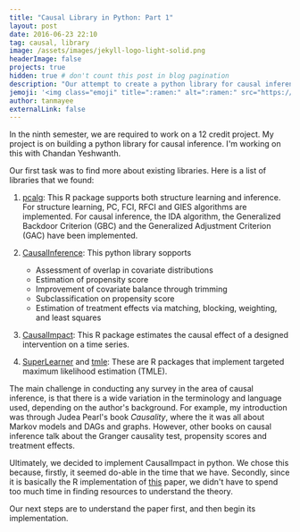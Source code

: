 ```yaml
---
title: "Causal Library in Python: Part 1"
layout: post
date: 2016-06-23 22:10
tag: causal, library
image: /assets/images/jekyll-logo-light-solid.png
headerImage: false
projects: true
hidden: true # don't count this post in blog pagination
description: "Our attempt to create a python library for causal inference."
jemoji: '<img class="emoji" title=":ramen:" alt=":ramen:" src="https://assets.github.com/images/icons/emoji/unicode/1f378.png" height="20" width="20" align="absmiddle">'
author: tanmayee
externalLink: false
---
```


In the ninth semester, we are required to work on a 12 credit project. My project is on building a python library for causal inference. I'm working on this with Chandan Yeshwanth.

Our first task was to find more about existing libraries. Here is a list of libraries that we found:


1. [pcalg](https://cran.r-project.org/web/packages/pcalg/index.html): This R package supports both structure learning and inference. For structure learning, PC, FCI, RFCI and GIES algorithms are implemented. For causal inference, the IDA algorithm, the Generalized Backdoor Criterion (GBC) and the Generalized Adjustment Criterion (GAC) have been implemented. 

2. [CausalInference](http://causalinferenceinpython.org/): This python library sopports
    * Assessment of overlap in covariate distributions
    * Estimation of propensity score
    * Improvement of covariate balance through trimming
    * Subclassification on propensity score
    * Estimation of treatment effects via matching, blocking, weighting, and least squares

3. [CausalImpact](http://google.github.io/CausalImpact/CausalImpact.html): This R package estimates the causal effect of a designed intervention on a time series.

4. [SuperLearner](https://cran.r-project.org/web/packages/SuperLearner/index.html) and [tmle](https://cran.r-project.org/web/packages/tmle/index.html): These are R packages that implement targeted maximum likelihood estimation (TMLE). 

The main challenge in conducting any survey in the area of causal inference, is that there is a wide variation in the terminology and language used, depending on the author's background. For example, my introduction was through Judea Pearl's book *Causality*, where the it was all about Markov models and DAGs and graphs. However, other books on causal inference talk about the Granger causality test, propensity scores and treatment effects. 

Ultimately, we decided to implement CausalImpact in python. We chose this because, firstly, it seemed do-able in the time that we have. Secondly, since it is basically the R implementation of [this](http://research.google.com/pubs/pub41854.html) paper, we didn't have to spend too much time in finding resources to understand the theory. 

Our next steps are to understand the paper first, and then begin its implementation.